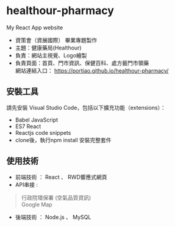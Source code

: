 # healthour-pharmacy
My React App website

* 資策會（資展國際） 畢業專題製作  
* 主題：健康藥局(Healthour)  
* 負責：網站主視覺、Logo繪製  
* 負責頁面：首頁、門市資訊、保健百科、處方籤門市領藥 <br>
網站連結入口： https://portiao.github.io/healthour-pharmacy/

## 安裝工具  
請先安裝 Visual Studio Code，包括以下擴充功能（extensions）：  
* Babel JavaScript
* ES7 React  
* Reactjs code snippets
* clone後，執行npm install 安裝完整套件

##  使用技術
* 前端技術 ： React 、 RWD響應式網頁
* API串接  :
> 行政院環保署 (空氣品質資訊)  
> Google Map  

* 後端技術 ： Node.js 、 MySQL  
